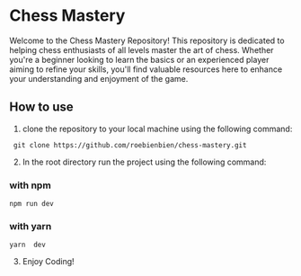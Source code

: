 # Chess Mastery

Welcome to the Chess Mastery Repository! This repository is dedicated to helping chess enthusiasts of all levels master the art of chess. Whether you're a beginner looking to learn the basics or an experienced player aiming to refine your skills, you'll find valuable resources here to enhance your understanding and enjoyment of the game.

## How to use

1.  clone the repository to your local machine using the following command:

```properties
 git clone https://github.com/roebienbien/chess-mastery.git
```

2. In the root directory run the project using the following command:

### with npm

```properties
npm run dev
```

### with yarn

```properties
yarn  dev
```

3. Enjoy Coding!

